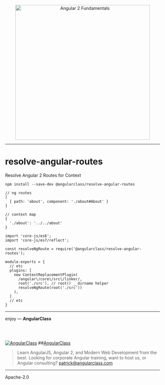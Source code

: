 <p align="center">
  <a href="http://courses.angularclass.com/courses/angular-2-fundamentals" target="_blank">
    <img width="438" alt="Angular 2 Fundamentals" src="https://cloud.githubusercontent.com/assets/1016365/17200649/085798c6-543c-11e6-8ad0-2484f0641624.png">
  </a>
</p>

___

# resolve-angular-routes
Resolve Angular 2 Routes for Context

`npm install --save-dev @angularclass/resolve-angular-routes`


```
// ng routes
[
  { path: 'about', component: './about#About' }
]

// context map
{
  './about': '../../about'
}
```

```es6
import 'core-js/es6';
import 'core-js/es7/reflect';

const resolveNgRoute = require('@angularclass/resolve-angular-routes');

module.exports = {
  // etc
  plugins: [
    new ContextReplacementPlugin(
      /angular\/core\/src\/linker/,
      root('./src'), // root() __dirname helper
      resolveNgRoute(root('./src'))
    ),
  ]
  // etc
}
```

___

enjoy — **AngularClass**

<br><br>

[![AngularClass](https://cloud.githubusercontent.com/assets/1016365/9863770/cb0620fc-5af7-11e5-89df-d4b0b2cdfc43.png  "Angular Class")](https://angularclass.com)
##[AngularClass](https://angularclass.com)
> Learn AngularJS, Angular 2, and Modern Web Development from the best.
> Looking for corporate Angular training, want to host us, or Angular consulting? patrick@angularclass.com

___

Apache-2.0
